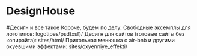 # DesignHouse
#Десигн и все такое
Короче, будем по делу:
Свободные эксемплы для логотипов: logotipes/psd(xsf)/
Десигн для сайтов (готовые сайты без копирайта): sites/html/
Прикольная менюшка с air-bnb и другими охуевшими эффектами: sites/oxyenniye_effekti/
